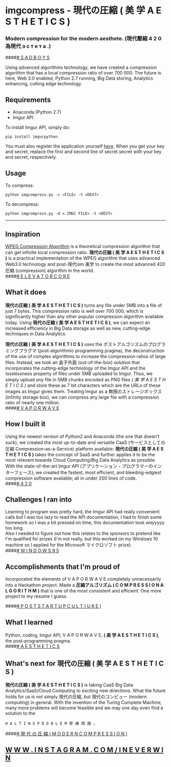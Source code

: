 # imgcompress - 現代の圧縮 ( 美 学 A E S T H E T I C S )

### Modern compression for the modern aesthete. (現代壓縮 4 2 0 為現代 э с т е т а .)

####[\# S A D B O Y S](http://instagram.com/ineverwin)

Using advanced algorithms technology, we have created a compression algorithm that has a local compression ratio of 
over 700 000. 
The future is here, Web 3.0 enabled, Python 2.7 running, Big Data storing, Analytics enhancing, cutting edge technology.

## Requirements  

* Anaconda (Python 2.7)
* Imgur API

To install Imgur API, simply do:  

    pip install imgurpython

You must also register the application yourself [here](https://api.imgur.com/oauth2/addclient). 
When you get your key and secret, replace the first and second line of secret.secret with your key and secret, respectively. 
  
## Usage

To compress:

    python imgcompress.py -c <FILE> -t <DEST>
  
To decompress:

    python imgcompress.py -d <.IMGC FILE> -t <DEST>

________

## Inspiration

[WPEG Compression Algorithm](http://www.dangermouse.net/esoteric/wpeg.html) is a theoretical compression algorithm that can get infinite local compression ratio. **現代の圧縮 ( 美 学 A E S T H E T I C S )** is a practical implementation of the WPEG algorithm that uses advanced Web3.0 technology and post-現代ism 美学 to create the most advanced 420 圧縮 (compression) algorithm in the world.  
####[\# E L E V A T O R C O R E](http://instagram.com/ineverwin)

## What it does

**現代の圧縮 ( 美 学 A E S T H E T I C S )** turns any file under 5MB into a file of just 7 bytes. This compression ratio is well over 700 000, which is significantly higher than any other popular compression algorithm available today. Using **現代の圧縮 ( 美 学 A E S T H E T I C S )**, we can expect an increased efficiency in Big Data storage as well as new, cutting-edge techniques in Data Analytics.  

**現代の圧縮 ( 美 学 A E S T H E T I C S )** uses the ポストアルゴリズムのプログラミングプラグマ (post-algorithmic programming pragma), the deconstruction of the use of complex algorithms to increase the compression ratios of large files. Instead, we took an 盒子外面 (out-of-the-box) solution that incorporates the cutting-edge technology of the Imgur API and the losslessness property of files under 5MB uploaded to Imgur. Thus, we simply upload *any* file in 5MB chunks encoded as PNG files *( 美 学 A E S T H E T I C S )* and store these as 7 bit characters which are the URLs of these images as Imgur gives them. Treating Imgur as a 無限のストレージボックス (infinity storage box), we can compress any large file with a compression ratio of nearly one million.   
####[\# V A P O R W A V E](http://instagram.com/ineverwin)

## How I built it

Using the newest version of Python2 and Anaconda (the one that doesn't suck), we created the most up-to-date and versatile CaaS (サービスとしての圧縮 Compression-as-a-Service) platform available. **現代の圧縮 ( 美 学 A E S T H E T I C S )** takes the concept of SaaS and further applies it to be the most relevant towards Cloud Computing/Big Data Analytics as possible. With the state-of-the-art Imgur API (アプリケーション・プログラマーのインターフェース), we created the fastest, most efficient, and bleeding-edgiest compression software available; all in under 200 lines of code.  
####[\# 4 2 0](http://instagram.com/ineverwin)

## Challenges I ran into

Learning to program was pretty hard, the Imgur API had really convenient calls but I was too lazy to read the API documentation, I had to finish some homework so I was a bit pressed on time, this documentation took *wayyyyy* too long.  
Also I needed to figure out how this relates to the sponsors to pretend like I'm qualified for prizes (I'm not really, but this worked on my Windows 10 machine so I applied for the Microsoft マイクロソフト prize).   
####[\# W I N D O W S 9 5](http://instagram.com/ineverwin)

## Accomplishments that I'm proud of

Incorporated the elements of V A P O R W A V E completely unnecessarily into a Hackathon project. Made a **圧縮アルゴリズム ( C O M P R E S S I O N A L G O R I T H M )** that is one of the most consistent and efficient. One more project to my resume I guess.

####[\# P O S T S T A R T U P C U L T ( U R E )](http://instagram.com/ineverwin)

## What I learned

Python, coding, Imgur API, V A P O R W A V E, **( 美 学 A E S T H E T I C S )**, the post-programming pragma.  
####[\# A E S T H E T I C S](http://instagram.com/ineverwin)

## What's next for 現代の圧縮 ( 美 学 A E S T H E T I C S )

**現代の圧縮 ( 美 学 A E S T H E T I C S )** is taking CaaS Big Data Analytics/SaaS/Cloud Computing to exciting new directions. What the future holds for us is not simply 現代の圧縮, but 現代のコンピュー (modern computing) in general. With the invention of the Turing Complete Machine, many more problems will become feasible and we may one day even find a solution to the 

    H A L T I N G P R O B L E M 停 機 問 題 。  
####[\# 現 代 の 圧 縮 ( M O D E R N C O M P R E S S I O N )](http://instagram.com/ineverwin)


## [W W W . I N S T A G R A M . C O M / I N E V E R W I N](http://instagram.com/ineverwin)
